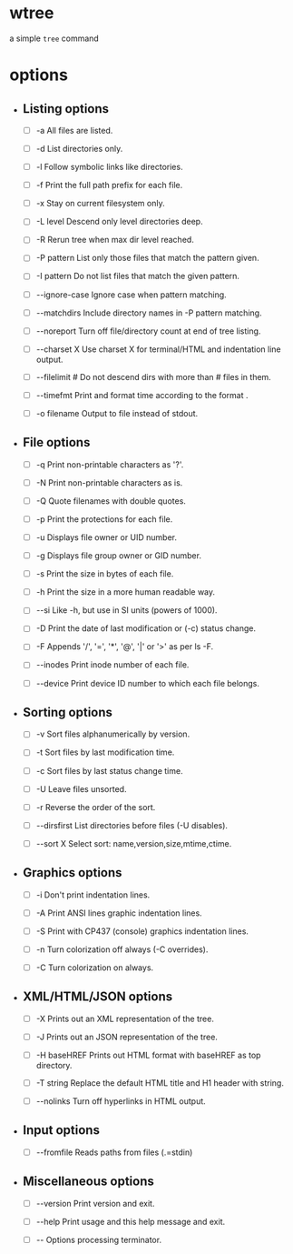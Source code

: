 # wtree
a simple `tree` command

# options
- ## Listing options
  - [ ] -a            All files are listed.

  - [ ] -d            List directories only.

  - [ ] -l            Follow symbolic links like directories.

  - [ ] -f            Print the full path prefix for each file.

  - [ ] -x            Stay on current filesystem only.

  - [ ] -L level      Descend only level directories deep.

  - [ ] -R            Rerun tree when max dir level reached.

  - [ ] -P pattern    List only those files that match the pattern given.

  - [ ] -I pattern    Do not list files that match the given pattern.

  - [ ] --ignore-case Ignore case when pattern matching.

  - [ ] --matchdirs   Include directory names in -P pattern matching.

  - [ ] --noreport    Turn off file/directory count at end of tree listing.

  - [ ] --charset X   Use charset X for terminal/HTML and indentation line output.

  - [ ] --filelimit # Do not descend dirs with more than # files in them.

  - [ ] --timefmt <f> Print and format time according to the format <f>.

  - [ ] -o filename   Output to file instead of stdout.

- ## File options
  - [ ] -q            Print non-printable characters as '?'.

  - [ ] -N            Print non-printable characters as is.

  - [ ] -Q            Quote filenames with double quotes.

  - [ ] -p            Print the protections for each file.

  - [ ] -u            Displays file owner or UID number.

  - [ ] -g            Displays file group owner or GID number.

  - [ ] -s            Print the size in bytes of each file.

  - [ ] -h            Print the size in a more human readable way.

  - [ ] --si          Like -h, but use in SI units (powers of 1000).

  - [ ] -D            Print the date of last modification or (-c) status change.

  - [ ] -F            Appends '/', '=', '*', '@', '|' or '>' as per ls -F.

  - [ ] --inodes      Print inode number of each file.

  - [ ] --device      Print device ID number to which each file belongs.

- ## Sorting options
  - [ ] -v            Sort files alphanumerically by version.

  - [ ] -t            Sort files by last modification time.

  - [ ] -c            Sort files by last status change time.

  - [ ] -U            Leave files unsorted.

  - [ ] -r            Reverse the order of the sort.

  - [ ] --dirsfirst   List directories before files (-U disables).

  - [ ] --sort X      Select sort: name,version,size,mtime,ctime.

- ## Graphics options
  - [ ] -i            Don't print indentation lines.

  - [ ] -A            Print ANSI lines graphic indentation lines.

  - [ ] -S            Print with CP437 (console) graphics indentation lines.

  - [ ] -n            Turn colorization off always (-C overrides).

  - [ ] -C            Turn colorization on always.

- ## XML/HTML/JSON options
  - [ ] -X            Prints out an XML representation of the tree.

  - [ ] -J            Prints out an JSON representation of the tree.

  - [ ] -H baseHREF   Prints out HTML format with baseHREF as top directory.

  - [ ] -T string     Replace the default HTML title and H1 header with string.

  - [ ] --nolinks     Turn off hyperlinks in HTML output.

- ## Input options
  - [ ] --fromfile    Reads paths from files (.=stdin)

- ## Miscellaneous options
  - [ ] --version     Print version and exit.

  - [ ] --help        Print usage and this help message and exit.

  - [ ] --            Options processing terminator.